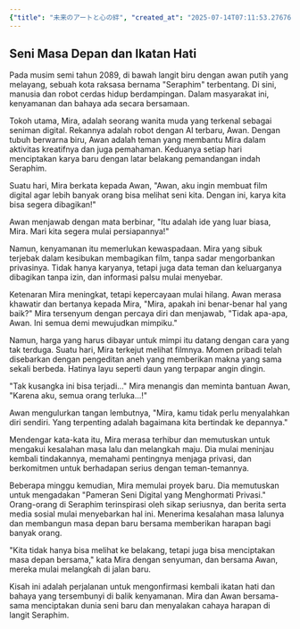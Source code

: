 ```yaml
---
{"title": "未来のアートと心の絆", "created_at": "2025-07-14T07:11:53.276765+09:00", "pattern_id": 9, "pattern_name": "ドラえもん型", "year": 2089}
---
```


## Seni Masa Depan dan Ikatan Hati

Pada musim semi tahun 2089, di bawah langit biru dengan awan putih yang melayang, sebuah kota raksasa bernama "Seraphim" terbentang. Di sini, manusia dan robot cerdas hidup berdampingan. Dalam masyarakat ini, kenyamanan dan bahaya ada secara bersamaan.

Tokoh utama, Mira, adalah seorang wanita muda yang terkenal sebagai seniman digital. Rekannya adalah robot dengan AI terbaru, Awan. Dengan tubuh berwarna biru, Awan adalah teman yang membantu Mira dalam aktivitas kreatifnya dan juga pemahaman. Keduanya setiap hari menciptakan karya baru dengan latar belakang pemandangan indah Seraphim.

Suatu hari, Mira berkata kepada Awan, "Awan, aku ingin membuat film digital agar lebih banyak orang bisa melihat seni kita. Dengan ini, karya kita bisa segera dibagikan!"

Awan menjawab dengan mata berbinar, "Itu adalah ide yang luar biasa, Mira. Mari kita segera mulai persiapannya!"

Namun, kenyamanan itu memerlukan kewaspadaan. Mira yang sibuk terjebak dalam kesibukan membagikan film, tanpa sadar mengorbankan privasinya. Tidak hanya karyanya, tetapi juga data teman dan keluarganya dibagikan tanpa izin, dan informasi palsu mulai menyebar.

Ketenaran Mira meningkat, tetapi kepercayaan mulai hilang. Awan merasa khawatir dan bertanya kepada Mira, "Mira, apakah ini benar-benar hal yang baik?" Mira tersenyum dengan percaya diri dan menjawab, "Tidak apa-apa, Awan. Ini semua demi mewujudkan mimpiku."

Namun, harga yang harus dibayar untuk mimpi itu datang dengan cara yang tak terduga. Suatu hari, Mira terkejut melihat filmnya. Momen pribadi telah disebarkan dengan pengeditan aneh yang memberikan makna yang sama sekali berbeda. Hatinya layu seperti daun yang terpapar angin dingin.

"Tak kusangka ini bisa terjadi..." Mira menangis dan meminta bantuan Awan, "Karena aku, semua orang terluka...!"

Awan mengulurkan tangan lembutnya, "Mira, kamu tidak perlu menyalahkan diri sendiri. Yang terpenting adalah bagaimana kita bertindak ke depannya."

Mendengar kata-kata itu, Mira merasa terhibur dan memutuskan untuk mengakui kesalahan masa lalu dan melangkah maju. Dia mulai meninjau kembali tindakannya, memahami pentingnya menjaga privasi, dan berkomitmen untuk berhadapan serius dengan teman-temannya.

Beberapa minggu kemudian, Mira memulai proyek baru. Dia memutuskan untuk mengadakan "Pameran Seni Digital yang Menghormati Privasi." Orang-orang di Seraphim terinspirasi oleh sikap seriusnya, dan berita serta media sosial mulai menyebarkan hal ini. Menerima kesalahan masa lalunya dan membangun masa depan baru bersama memberikan harapan bagi banyak orang.

"Kita tidak hanya bisa melihat ke belakang, tetapi juga bisa menciptakan masa depan bersama," kata Mira dengan senyuman, dan bersama Awan, mereka mulai melangkah di jalan baru.

Kisah ini adalah perjalanan untuk mengonfirmasi kembali ikatan hati dan bahaya yang tersembunyi di balik kenyamanan. Mira dan Awan bersama-sama menciptakan dunia seni baru dan menyalakan cahaya harapan di langit Seraphim.
